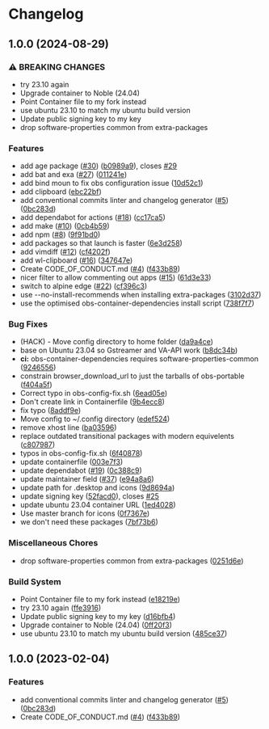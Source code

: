 # Changelog

## 1.0.0 (2024-08-29)


### ⚠ BREAKING CHANGES

* try 23.10 again
* Upgrade container to Noble (24.04)
* Point Container file to my fork instead
* use ubuntu 23.10 to match my ubuntu build version
* Update public signing key to my key
* drop software-properties common from extra-packages

### Features

* add age package ([#30](https://github.com/iotku/obs-studio-portable-db/issues/30)) ([b0989a9](https://github.com/iotku/obs-studio-portable-db/commit/b0989a9f791771999c105122b64cbf8687574650)), closes [#29](https://github.com/iotku/obs-studio-portable-db/issues/29)
* add bat and exa ([#27](https://github.com/iotku/obs-studio-portable-db/issues/27)) ([011241e](https://github.com/iotku/obs-studio-portable-db/commit/011241e4ac1fdee5f3fbe8b8321e44ba8a0cb561))
* add bind moun to fix obs configuration issue ([10d52c1](https://github.com/iotku/obs-studio-portable-db/commit/10d52c106d09f70f6f68973626419c3ff6bcf0c9))
* add clipboard ([ebc22bf](https://github.com/iotku/obs-studio-portable-db/commit/ebc22bf72a10043ebec55c285dfe5274f1378cc5))
* add conventional commits linter and changelog generator ([#5](https://github.com/iotku/obs-studio-portable-db/issues/5)) ([0bc283d](https://github.com/iotku/obs-studio-portable-db/commit/0bc283d271878071ef50a413bab48f3bfc1ab312))
* add dependabot for actions ([#18](https://github.com/iotku/obs-studio-portable-db/issues/18)) ([cc17ca5](https://github.com/iotku/obs-studio-portable-db/commit/cc17ca5202c1777d5e64799b00cb235b72027e24))
* add make ([#10](https://github.com/iotku/obs-studio-portable-db/issues/10)) ([0cb4b59](https://github.com/iotku/obs-studio-portable-db/commit/0cb4b59cdd98c47d2f6bfa21f801b99b045d5e40))
* add npm ([#8](https://github.com/iotku/obs-studio-portable-db/issues/8)) ([9f91bd0](https://github.com/iotku/obs-studio-portable-db/commit/9f91bd09272617c7b9203014222353265dc24947))
* add packages so that launch is faster ([6e3d258](https://github.com/iotku/obs-studio-portable-db/commit/6e3d258b616b8770d8c6997b6aa94276277d534f))
* add vimdiff ([#12](https://github.com/iotku/obs-studio-portable-db/issues/12)) ([cf4202f](https://github.com/iotku/obs-studio-portable-db/commit/cf4202f76752561d9b926c81933342a119e8a258))
* add wl-clipboard ([#16](https://github.com/iotku/obs-studio-portable-db/issues/16)) ([347647e](https://github.com/iotku/obs-studio-portable-db/commit/347647ea7f9f7bdb3b42d2a565df866f027a7ade))
* Create CODE_OF_CONDUCT.md ([#4](https://github.com/iotku/obs-studio-portable-db/issues/4)) ([f433b89](https://github.com/iotku/obs-studio-portable-db/commit/f433b89a1ed125c6c0a251c1eec60525cfe35820))
* nicer filter to allow commenting out apps ([#15](https://github.com/iotku/obs-studio-portable-db/issues/15)) ([61d3e33](https://github.com/iotku/obs-studio-portable-db/commit/61d3e330beb9c2a8bd557ef3872aa6595c76b1b2))
* switch to alpine edge ([#22](https://github.com/iotku/obs-studio-portable-db/issues/22)) ([cf396c3](https://github.com/iotku/obs-studio-portable-db/commit/cf396c369ae8d8bb052df9b0c39d392f61b909ba))
* use --no-install-recommends when installing extra-packages ([3102d37](https://github.com/iotku/obs-studio-portable-db/commit/3102d37817f017a596e9b5177fb00ce85d9f0410))
* use the optimised obs-container-dependencies install script ([738f7f7](https://github.com/iotku/obs-studio-portable-db/commit/738f7f7804a993479441ec9e2edb0a416866ef8e))


### Bug Fixes

* (HACK) - Move config directory to home folder ([da9a4ce](https://github.com/iotku/obs-studio-portable-db/commit/da9a4ce4f61a3ac7bfc95b285605901811c245f1))
* base on Ubuntu 23.04 so Gstreamer and VA-API work ([b8dc34b](https://github.com/iotku/obs-studio-portable-db/commit/b8dc34b6488a7f8a5167fa196af7a966e494f137))
* **ci:** obs-container-dependencies requires software-properties-common ([9246556](https://github.com/iotku/obs-studio-portable-db/commit/9246556ae8ddffd1ef5c28a3bc88891e50f20ff2))
* constrain browser_download_url to just the tarballs of obs-portable ([f404a5f](https://github.com/iotku/obs-studio-portable-db/commit/f404a5fca61304d4f51d848470f3e0a55fb3570e))
* Correct typo in obs-config-fix.sh ([6ead05e](https://github.com/iotku/obs-studio-portable-db/commit/6ead05e1c02d115cd861762f143e9e6521f34b93))
* Don't create link in Containerfile ([9b4ecc8](https://github.com/iotku/obs-studio-portable-db/commit/9b4ecc82bb1e2c1a99139938967399060211ef26))
* fix typo ([8addf9e](https://github.com/iotku/obs-studio-portable-db/commit/8addf9e4499a83b2b9b591e9808470f3e3f6a46e))
* Move config to ~/.config directory ([edef524](https://github.com/iotku/obs-studio-portable-db/commit/edef5248cc632192c85a628d2b2edea9a2380863))
* remove xhost line ([ba03596](https://github.com/iotku/obs-studio-portable-db/commit/ba03596ab20647b56bf40dde28d0c89209154fc8))
* replace outdated transitional packages with modern equivelents ([c807987](https://github.com/iotku/obs-studio-portable-db/commit/c8079877fdfb64815ef267d4980d7c9b45bea711))
* typos in obs-config-fix.sh ([6f40878](https://github.com/iotku/obs-studio-portable-db/commit/6f408789cae0fb4cc6642a9eea4d4938558453af))
* update containerfile ([003e7f3](https://github.com/iotku/obs-studio-portable-db/commit/003e7f32956c379c4e9f7203b88fc9dde5c5e537))
* update dependabot ([#19](https://github.com/iotku/obs-studio-portable-db/issues/19)) ([0c388c9](https://github.com/iotku/obs-studio-portable-db/commit/0c388c958985cdc7d3c2d3de5d6d58de09472edf))
* update maintainer field ([#37](https://github.com/iotku/obs-studio-portable-db/issues/37)) ([e94a8a6](https://github.com/iotku/obs-studio-portable-db/commit/e94a8a69c34f5692514ebcc8c3ac21e2f33aa947))
* update path for .desktop and icons ([9d8694a](https://github.com/iotku/obs-studio-portable-db/commit/9d8694a253670716141473b2b362fe487056b3c8))
* update signing key ([52facd0](https://github.com/iotku/obs-studio-portable-db/commit/52facd0a059403e6125e7904755cccf356ec40bb)), closes [#25](https://github.com/iotku/obs-studio-portable-db/issues/25)
* update ubuntu 23.04 container URL ([1ed4028](https://github.com/iotku/obs-studio-portable-db/commit/1ed4028d39d47b60de7b4a62ba7c0014471e9c5e))
* Use master branch for icons ([0f7367e](https://github.com/iotku/obs-studio-portable-db/commit/0f7367e095141ef8d7a75b0d9c0cad9bc8dfe111))
* we don't need these packages ([7bf73b6](https://github.com/iotku/obs-studio-portable-db/commit/7bf73b6bfe1bd9db67ccaa6b024869d2ff9061e1))


### Miscellaneous Chores

* drop software-properties common from extra-packages ([0251d6e](https://github.com/iotku/obs-studio-portable-db/commit/0251d6e57ebfd0670c042da845a0cb1bd5b17ddf))


### Build System

* Point Container file to my fork instead ([e18219e](https://github.com/iotku/obs-studio-portable-db/commit/e18219e5dbb9f2f455460aecdaad506d8797d26f))
* try 23.10 again ([ffe3916](https://github.com/iotku/obs-studio-portable-db/commit/ffe39164e567eee28aa3f45b160fb787fd4615ae))
* Update public signing key to my key ([d16bfb4](https://github.com/iotku/obs-studio-portable-db/commit/d16bfb42f4c0ee1869b7dd2f94a3a28fa39c211a))
* Upgrade container to Noble (24.04) ([0ff20f3](https://github.com/iotku/obs-studio-portable-db/commit/0ff20f377200ae54d6352a8c87f76094cd61539a))
* use ubuntu 23.10 to match my ubuntu build version ([485ce37](https://github.com/iotku/obs-studio-portable-db/commit/485ce3799112b2495d0e47c0c1709dcc9cad8e15))

## 1.0.0 (2023-02-04)


### Features

* add conventional commits linter and changelog generator ([#5](https://github.com/ublue-os/boxkit/issues/5)) ([0bc283d](https://github.com/ublue-os/boxkit/commit/0bc283d271878071ef50a413bab48f3bfc1ab312))
* Create CODE_OF_CONDUCT.md ([#4](https://github.com/ublue-os/boxkit/issues/4)) ([f433b89](https://github.com/ublue-os/boxkit/commit/f433b89a1ed125c6c0a251c1eec60525cfe35820))
